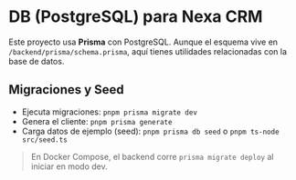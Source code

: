 # DB (PostgreSQL) para Nexa CRM

Este proyecto usa **Prisma** con PostgreSQL. Aunque el esquema vive en `/backend/prisma/schema.prisma`,
aquí tienes utilidades relacionadas con la base de datos.

## Migraciones y Seed
- Ejecuta migraciones: `pnpm prisma migrate dev`
- Genera el cliente: `pnpm prisma generate`
- Carga datos de ejemplo (seed): `pnpm prisma db seed` o `pnpm ts-node src/seed.ts`

> En Docker Compose, el backend corre `prisma migrate deploy` al iniciar en modo dev.
